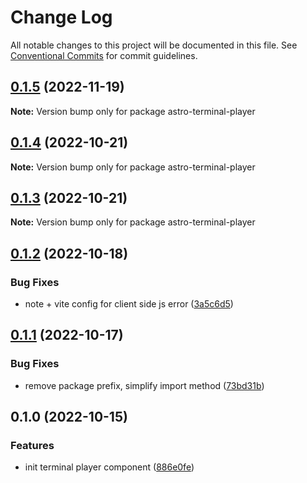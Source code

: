 # Change Log

All notable changes to this project will be documented in this file.
See [Conventional Commits](https://conventionalcommits.org) for commit guidelines.

## [0.1.5](https://github.com/JulianCataldo/web-garden/compare/astro-terminal-player@0.1.4...astro-terminal-player@0.1.5) (2022-11-19)

**Note:** Version bump only for package astro-terminal-player

## [0.1.4](https://github.com/JulianCataldo/web-garden/compare/astro-terminal-player@0.1.3...astro-terminal-player@0.1.4) (2022-10-21)

**Note:** Version bump only for package astro-terminal-player

## [0.1.3](https://github.com/JulianCataldo/web-garden/compare/astro-terminal-player@0.1.2...astro-terminal-player@0.1.3) (2022-10-21)

**Note:** Version bump only for package astro-terminal-player

## [0.1.2](https://github.com/JulianCataldo/web-garden/compare/astro-terminal-player@0.1.1...astro-terminal-player@0.1.2) (2022-10-18)

### Bug Fixes

- note + vite config for client side js error ([3a5c6d5](https://github.com/JulianCataldo/web-garden/commit/3a5c6d52a58623b49190f4988774024a4802b12a))

## [0.1.1](https://github.com/JulianCataldo/web-garden/compare/astro-terminal-player@0.1.0...astro-terminal-player@0.1.1) (2022-10-17)

### Bug Fixes

- remove package prefix, simplify import method ([73bd31b](https://github.com/JulianCataldo/web-garden/commit/73bd31bf1f501624036a74a3f19c5bf83cc9c0a4))

## 0.1.0 (2022-10-15)

### Features

- init terminal player component ([886e0fe](https://github.com/JulianCataldo/web-garden/commit/886e0feef9481b8a010576de1faa205ba6f5fd57))
